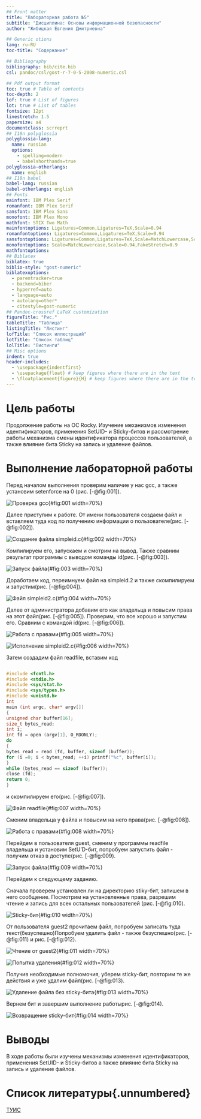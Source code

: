 ```yaml
---
## Front matter
title: "Лабораторная работа №5"
subtitle: "Дисциплина: Основы информационной безопасности"
author: "Жибицкая Евгения Дмитриевна"

## Generic otions
lang: ru-RU
toc-title: "Содержание"

## Bibliography
bibliography: bib/cite.bib
csl: pandoc/csl/gost-r-7-0-5-2008-numeric.csl

## Pdf output format
toc: true # Table of contents
toc-depth: 2
lof: true # List of figures
lot: true # List of tables
fontsize: 12pt
linestretch: 1.5
papersize: a4
documentclass: scrreprt
## I18n polyglossia
polyglossia-lang:
  name: russian
  options:
	- spelling=modern
	- babelshorthands=true
polyglossia-otherlangs:
  name: english
## I18n babel
babel-lang: russian
babel-otherlangs: english
## Fonts
mainfont: IBM Plex Serif
romanfont: IBM Plex Serif
sansfont: IBM Plex Sans
monofont: IBM Plex Mono
mathfont: STIX Two Math
mainfontoptions: Ligatures=Common,Ligatures=TeX,Scale=0.94
romanfontoptions: Ligatures=Common,Ligatures=TeX,Scale=0.94
sansfontoptions: Ligatures=Common,Ligatures=TeX,Scale=MatchLowercase,Scale=0.94
monofontoptions: Scale=MatchLowercase,Scale=0.94,FakeStretch=0.9
mathfontoptions:
## Biblatex
biblatex: true
biblio-style: "gost-numeric"
biblatexoptions:
  - parentracker=true
  - backend=biber
  - hyperref=auto
  - language=auto
  - autolang=other*
  - citestyle=gost-numeric
## Pandoc-crossref LaTeX customization
figureTitle: "Рис."
tableTitle: "Таблица"
listingTitle: "Листинг"
lofTitle: "Список иллюстраций"
lotTitle: "Список таблиц"
lolTitle: "Листинги"
## Misc options
indent: true
header-includes:
  - \usepackage{indentfirst}
  - \usepackage{float} # keep figures where there are in the text
  - \floatplacement{figure}{H} # keep figures where there are in the text
---
```


# Цель работы

Продолжение работы на ОС Rocky. Изучение механизмов изменения идентификаторов, применения SetUID- и Sticky-битов и рассмотрение работы механизма смены идентификатора процессов пользователей, а также влияние бита Sticky на запись и удаление файлов.


# Выполнение лабораторной работы

Перед началом выполнения проверим наличие у нас gcc, а также установим setenforce на 0 (рис. [-@fig:001]).

![Проверка gcc](image/1.jpg){#fig:001 width=70%}

Далее приступим к работе. От имени пользователя создаем файл и вставляем туда код по получению информации о пользователе(рис. [-@fig:002]).

![Создание файла simpleid.c](image/2.jpg){#fig:002 width=70%}

Компилируем его, запускаем и смотрим на вывод. Также сравним результат программы с выводом команды id(рис. [-@fig:003]).

![Запуск файла](image/3.jpg){#fig:003 width=70%}

Доработаем код, переимнуем файл на simpleid.2 и также скомпилируем и запустим(рис. [-@fig:004]).

![Файл simpleid2.c](image/4.jpg){#fig:004 width=70%}

Далее от администратора добавим его как владельца и повысим права на этот файл(рис. [-@fig:005]). Проверим, что все хорошо и запустим его. Сравним с командой id(рис. [-@fig:006]).

![Работа с правами](image/5.jpg){#fig:005 width=70%}

![Исполнение simpleid2.c](image/6.jpg){#fig:006 width=70%}


Затем создадим файл readfile, вставим код 

```c

#include <fcntl.h>
#include <stdio.h>
#include <sys/stat.h>
#include <sys/types.h>
#include <unistd.h>
int
main (int argc, char* argv[])
{
unsigned char buffer[16];
size_t bytes_read;
int i;
int fd = open (argv[1], O_RDONLY);
do
{
bytes_read = read (fd, buffer, sizeof (buffer));
for (i =0; i < bytes_read; ++i) printf("%c", buffer[i]);
}
while (bytes_read == sizeof (buffer));
close (fd);
return 0;
}

```
и скомпилируем его(рис. [-@fig:007]).

![Файл readfile](image/7.jpg){#fig:007 width=70%}

 Сменим владельца у файла и повысим на него права(рис. [-@fig:008]).

![Работа с правами](image/8.jpg){#fig:008 width=70%}

 Перейдем в пользователя guest, сменим у программы readfile владельца и установим SetU’D-бит, попробуем запустить файл - получим отказ в доступе(рис. [-@fig:009).

![Запуск файла](image/9.jpg){#fig:009 width=70%}

 Перейдем к следующему заданию. 
 
 Сначала проверем установлен ли на директорию stiky-бит, запишем в него сообщение. Посмотрим на установленные права, разрешим чтение и запись для всех остальных пользователей (рис. [-@fig:010).

![Sticky-бит](image/10.jpg){#fig:010 width=70%}

 От пользователя guest2 прочитаем файл, попробуем записать туда текст(безуспешно)Попробуем удалить файл - также безуспешно(рис. [-@fig:011) и рис. [-@fig:012).

![Чтение от guest2](image/11.jpg){#fig:011 width=70%}


![Попытка удаления](image/12.jpg){#fig:012 width=70%}

 Получив необходимые полномочия, уберем sticky-бит, повторим те же действия и уже удалим файл(рис. [-@fig:013).

![Удаление файла без sticky-бита](image/13.jpg){#fig:013 width=70%}

 Вернем бит и завершим выполнение работырис. [-@fig:014).

![Возвращение sticky-бит](image/14.jpg){#fig:014 width=70%}



# Выводы

 В ходе работы были изучены механизмы изменения идентификаторов, применения
SetUID- и Sticky-битов а также влияние бита Sticky на запись и удаление файлов.

# Список литературы{.unnumbered}

[ТУИС](https://esystem.rudn.ru/pluginfile.php/2580984/mod_resource/content/2/005-lab_discret_sticky.pdf)


